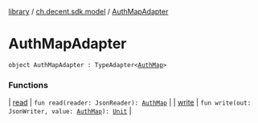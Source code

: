 [library](../../index.md) / [ch.decent.sdk.model](../index.md) / [AuthMapAdapter](./index.md)

# AuthMapAdapter

`object AuthMapAdapter : TypeAdapter<`[`AuthMap`](../-auth-map/index.md)`>`

### Functions

| [read](read.md) | `fun read(reader: JsonReader): `[`AuthMap`](../-auth-map/index.md) |
| [write](write.md) | `fun write(out: JsonWriter, value: `[`AuthMap`](../-auth-map/index.md)`): `[`Unit`](https://kotlinlang.org/api/latest/jvm/stdlib/kotlin/-unit/index.html) |

